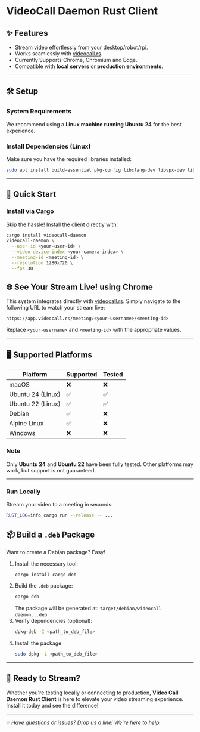 
# VideoCall Daemon Rust Client

## ✨ Features
- Stream video effortlessly from your desktop/robot/rpi.
- Works seamlessly with [videocall.rs](https://videocall.rs).
- Currently Supports Chrome, Chromium and Edge.
- Compatible with **local servers** or **production environments**.

---

## 🛠️ Setup

### System Requirements
We recommend using a **Linux machine running Ubuntu 24** for the best experience.

### Install Dependencies (Linux)
Make sure you have the required libraries installed:

```sh
sudo apt install build-essential pkg-config libclang-dev libvpx-dev libasound2-dev libv4l-dev cmake libssl-dev
```

---

## 🚀 Quick Start

### Install via Cargo
Skip the hassle! Install the client directly with:

```sh
cargo install videocall-daemon
videocall-daemon \
  --user-id <your-user-id> \
  --video-device-index <your-camera-index> \
  --meeting-id <meeting-id> \
  --resolution 1280x720 \
  --fps 30
```

## 🌐 See Your Stream Live! using Chrome
This system integrates directly with [videocall.rs](https://videocall.rs). Simply navigate to the following URL to watch your stream live:

```
https://app.videocall.rs/meeting/<your-username>/<meeting-id>
```

Replace `<your-username>` and `<meeting-id>` with the appropriate values.

---

## 🖥️ Supported Platforms

| Platform          | Supported | Tested         |
|--------------------|-----------|----------------|
| macOS             | ❌        | ❌             |
| Ubuntu 24 (Linux) | ✅        | ✅             |
| Ubuntu 22 (Linux) | ✅        | ✅             |
| Debian            | ✅        | ❌             |
| Alpine Linux      | ✅        | ❌             |
| Windows           | ❌        | ❌             |

### Note
Only **Ubuntu 24** and **Ubuntu 22** have been fully tested. Other platforms may work, but support is not guaranteed.

---

### Run Locally
Stream your video to a meeting in seconds:

```sh
RUST_LOG=info cargo run --release -- ...
```

## 📦 Build a `.deb` Package

Want to create a Debian package? Easy! 

1. Install the necessary tool:  
   ```sh
   cargo install cargo-deb
   ```
2. Build the `.deb` package:  
   ```sh
   cargo deb
   ```
   The package will be generated at: `target/debian/videocall-daemon...deb`.
3. Verify dependencies (optional):  
   ```sh
   dpkg-deb -I <path_to_deb_file>
   ```
4. Install the package:  
   ```sh
   sudo dpkg -i <path_to_deb_file>
   ```

---


## 🎉 Ready to Stream?  
Whether you're testing locally or connecting to production, **Video Call Daemon Rust Client** is here to elevate your video streaming experience. Install it today and see the difference!

---
💡 *Have questions or issues? Drop us a line! We're here to help.*
